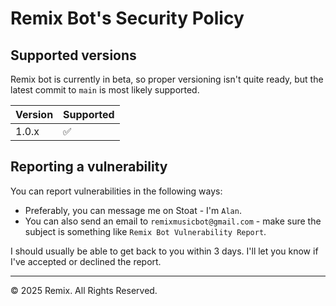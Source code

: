 # Remix Bot's Security Policy

## Supported versions

Remix bot is currently in beta, so proper versioning isn't quite ready, but the latest commit to `main` is most likely supported.

| Version | Supported          |
| ------- | ------------------ |
| 1.0.x   | :white_check_mark: |

## Reporting a vulnerability

You can report vulnerabilities in the following ways:

-   Preferably, you can message me on Stoat - I'm `Alan`.
-   You can also send an email to `remixmusicbot@gmail.com` - make sure the subject is something like `Remix Bot Vulnerability Report`.

I should usually be able to get back to you within 3 days. I'll let you know if I've accepted or declined the report.

---

&copy; 2025 Remix. All Rights Reserved.
